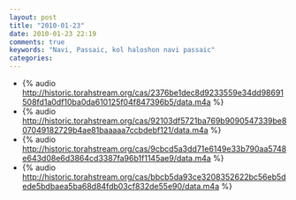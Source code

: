 ```yaml
---
layout: post
title: "2010-01-23"
date: 2010-01-23 22:19
comments: true
keywords: "Navi, Passaic, kol haloshon navi passaic" 
categories: 
---
```


 * {% audio http://historic.torahstream.org/cas/2376be1dec8d9233559e34dd98691508fd1a0df10ba0da610125f04f847396b5/data.m4a %}
 * {% audio http://historic.torahstream.org/cas/92103df5721ba769b9090547339be807049182729b4ae81baaaaa7ccbdebf121/data.m4a %}
 * {% audio http://historic.torahstream.org/cas/9cbcd5a3dd71e6149e33b790aa5748e643d08e6d3864cd3387fa96b1f1145ae9/data.m4a %}
 * {% audio http://historic.torahstream.org/cas/bbcb5da93ce3208352622bc56eb5dede5bdbaea5ba68d84fdb03cf832de55e90/data.m4a %}

